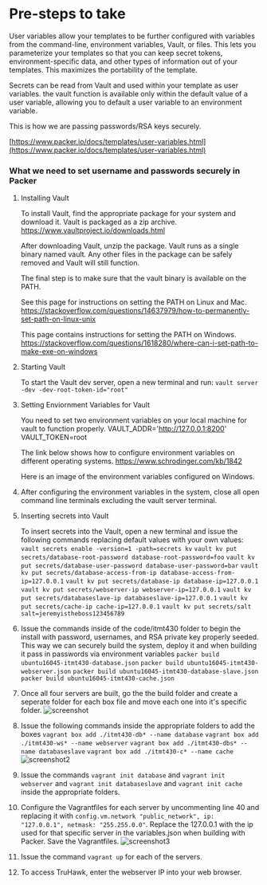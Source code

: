 # Pre-steps to take
User variables allow your templates to be further configured with variables from the command-line, environment variables, Vault, or files. This lets you parameterize your templates so that you can keep secret tokens, environment-specific data, and other types of information out of your templates. This maximizes the portability of the template.

Secrets can be read from Vault and used within your template as user variables. the vault function is available only within the default value of a user variable, allowing you to default a user variable to an environment variable.

This is how we are passing passwords/RSA keys securely.

[https://www.packer.io/docs/templates/user-variables.html](https://www.packer.io/docs/templates/user-variables.html)

### What we need to set username and passwords securely in Packer
1) Installing Vault
   
   To install Vault, find the appropriate package for your system and download it. Vault is packaged as a zip archive.
   https://www.vaultproject.io/downloads.html
   
   After downloading Vault, unzip the package. Vault runs as a single binary named vault. Any other files in the package can be safely removed and Vault will still function.
   
   The final step is to make sure that the vault binary is available on the PATH. 
   
   See this page for instructions on setting the PATH on Linux and Mac. 
   https://stackoverflow.com/questions/14637979/how-to-permanently-set-path-on-linux-unix
   
   This page contains instructions for setting the PATH on Windows.
   https://stackoverflow.com/questions/1618280/where-can-i-set-path-to-make-exe-on-windows

1) Starting Vault
  
   To start the Vault dev server, open a new terminal and run: 
   ```vault server -dev -dev-root-token-id="root"```

1) Setting Enviornment Variables for Vault
   
   You need to set two environment variables on your local machine for vault to function properly. 
   VAULT_ADDR='http://127.0.0.1:8200'
   VAULT_TOKEN=root
   
   The link below shows how to configure environment variables on different operating systems.
   https://www.schrodinger.com/kb/1842
   
   Here is an image of the environment variables configured on Windows.

1) After configuring the environment variables in the system, close all open command line terminals excluding the vault server terminal.

1) Inserting secrets into Vault
   
   To insert secrets into the Vault, open a new terminal and issue the following commands replacing default values with your own values:  
   ```vault secrets enable -version=1 -path=secrets kv```
   ```vault kv put secrets/database-root-password database-root-password=foo```
   ```vault kv put secrets/database-user-password database-user-password=bar```
   ```vault kv put secrets/database-access-from-ip database-access-from-ip=127.0.0.1```
   ```vault kv put secrets/database-ip database-ip=127.0.0.1```
   ```vault kv put secrets/webserver-ip webserver-ip=127.0.0.1```
   ```vault kv put secrets/databaseslave-ip databaseslave-ip=127.0.0.1```
   ```vault kv put secrets/cache-ip cache-ip=127.0.0.1```
   ```vault kv put secrets/salt salt=jeremyistheboss123456789```
1) Issue the commands inside of the code/itmt430 folder to begin the install with password, usernames, and RSA private key properly seeded. This way we can securely build the system, deploy it and when building it pass in passwords via environment variables 
```packer build ubuntu16045-itmt430-database.json``` 
```packer build ubuntu16045-itmt430-webserver.json``` 
```packer build ubuntu16045-itmt430-database-slave.json```
```packer build ubuntu16045-itmt430-cache.json```
1) Once all four servers are built, go the the build folder and create a seperate folder for each box file and move each one into it's specific folder. 
![screenshot](code/img/screenshot.png "Screenshot")
1) Issue the following commands inside the appropriate folders to add the boxes 
```vagrant box add ./itmt430-db* --name database``` 
```vagrant box add ./itmt430-ws* --name webserver``` 
```vagrant box add ./itmt430-dbs* --name databaseslave``` 
```vagrant box add ./itmt430-c* --name cache```
![screenshot2](code/img/screenshot2.png "Screenshot2")
1) Issue the commands ```vagrant init database``` and ```vagrant init webserver``` and ```vagrant init databaseslave``` and ```vagrant init cache``` inside the appropriate folders.  
1) Configure the Vagrantfiles for each server by uncommenting line 40 and replacing it with ```config.vm.network "public_network", ip: "127.0.0.1", netmask: "255.255.0.0"```. Replace the 127.0.0.1 with the ip used for that specific server in the variables.json when building with Packer. Save the Vagrantfiles.
![screenshot3](code/img/screenshot3.png "Screenshot3")
1) Issue the command ```vagrant up``` for each of the servers.
1) To access TruHawk, enter the webserver IP into your web browser.